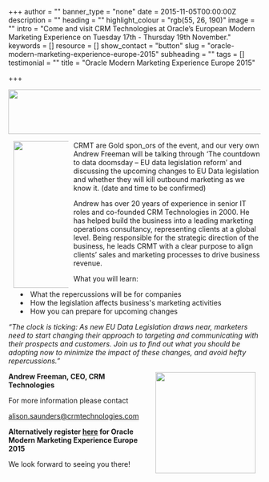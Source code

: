 +++
author = ""
banner_type = "none"
date = 2015-11-05T00:00:00Z
description = ""
heading = ""
highlight_colour = "rgb(55, 26, 190)"
image = ""
intro = "Come and visit CRM Technologies at Oracle’s European Modern Marketing Experience on Tuesday 17th - Thursday 19th November."
keywords = []
resource = []
show_contact = "button"
slug = "oracle-modern-marketing-experience-europe-2015"
subheading = ""
tags = []
testimonial = ""
title = "Oracle Modern Marketing Experience Europe 2015"

+++
<p><a href="https://eventreg.oracle.com/profile/form/index.cfm?PKformID=0x25603659a6e"><img style="display: block; margin-left: auto; margin-right: auto;" src="https://d2texn0fmv1cgc.cloudfront.net/sites/default/files/MMEE_SponsorBanner-GOLD.png" alt="" width="724" height="89"></a></p>
<p><img style="float: left; max-width: 14%; margin: 0 10px; min-width: 110px;" src="https://d2texn0fmv1cgc.cloudfront.net/sites/default/files/MME_Sponsor_GOLD.png" alt="" width="292" height="293">CRMT are Gold spon_ors of the event, and our very own Andrew Freeman will be talking through ‘The countdown to data doomsday – EU data legislation reform’ and discussing the upcoming changes to EU Data legislation and whether they will kill outbound marketing as we know it. (date and time to be confirmed)</p>
<p>Andrew has over 20 years of experience in senior IT roles and co-founded CRM Technologies in 2000. He has helped build the business into a leading marketing operations consultancy, representing clients at a global level. Being responsible for the strategic direction of the business, he leads CRMT with a clear purpose to align clients’ sales and marketing processes to drive business revenue.</p>
<p>What you will learn:</p>
<ul style="list-style-position: inside;"><li>What the repercussions will be for companies</li>
<li>How the legislation affects business's marketing activities</li>
<li>How you can prepare for upcoming changes</li>
</ul><p><em>“The clock is ticking: As new EU Data Legislation draws near, marketers need to start changing their approach to targeting and communicating with their prospects and customers. Join us to find out what you should be adopting now to minimize the impact of these changes, and avoid hefty repercussions.”</em></p>
<p><strong><img style="float: right; margin: 0 10px;" src="https://d2texn0fmv1cgc.cloudfront.net/sites/default/files/MME_logo_color.png" alt="" width="200" height="202">Andrew Freeman, CEO, CRM Technologies</strong></p>
<p>For more information please contact</p>
<p><a href="mailto:alison.saunders@crmtechnologies.com" target="_blank">alison.saunders@crmtechnologies.com</a></p>
<p><strong>Alternatively register <a href="https://eventreg.oracle.com/profile/form/index.cfm?PKformID=0x25603659a6e">here</a> for Oracle Modern Marketing Experience Europe 2015</strong></p>
<p>We look forward to seeing you there!</p>